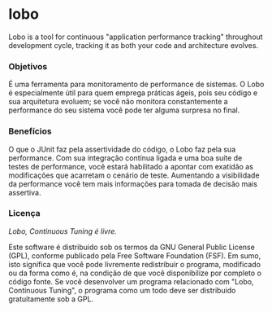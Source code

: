 lobo
====

Lobo is a tool for continuous "application performance tracking"
throughout development cycle, tracking it as both your code and
architecture evolves.


### Objetivos

É uma ferramenta para monitoramento de performance de sistemas. 
O Lobo é especialmente útil para quem emprega práticas ágeis, 
pois seu código e sua arquitetura evoluem; se você não monitora 
constantemente a performance do seu sistema você pode ter alguma 
surpresa no final.


### Benefícios

O que o JUnit faz pela assertividade do código, o Lobo faz pela 
sua performance. Com sua integração contínua ligada e uma boa 
suíte de testes de performance, você estará habilitado a 
apontar com exatidão as modificações que acarretam o cenário 
de teste. Aumentando a visibilidade da performance você tem 
mais informações para tomada de decisão mais assertiva.

### Licença

*Lobo, Continuous Tuning é livre.*

Este software é distribuido sob os termos da GNU General Public License (GPL), 
conforme publicado pela Free Software Foundation (FSF). Em sumo, isto significa 
que você pode livremente redistribuir o programa, modificado ou da forma como é, 
na condição de que você disponibilize por completo o código fonte. Se você 
desenvolver um programa relacionado com "Lobo, Continuous Tuning", o programa 
como um todo deve ser distribuido gratuitamente sob a GPL.



